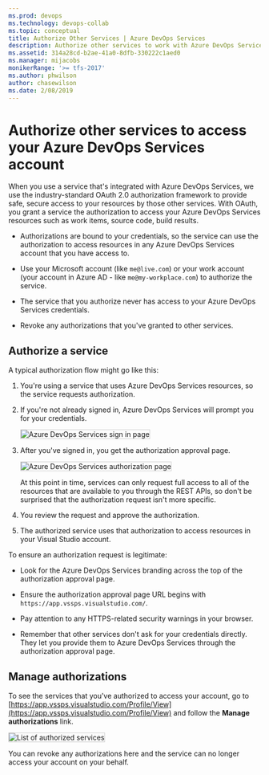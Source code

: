 ```yaml
---
ms.prod: devops
ms.technology: devops-collab
ms.topic: conceptual
title: Authorize Other Services | Azure DevOps Services
description: Authorize other services to work with Azure DevOps Services
ms.assetid: 314a28cd-b2ae-41a0-8dfb-330222c1aed0
ms.manager: mijacobs
monikerRange: '>= tfs-2017'
ms.author: phwilson
author: chasewilson
ms.date: 2/08/2019
---
```


#  Authorize other services to access your Azure DevOps Services account

When you use a service that's integrated with Azure DevOps Services,
we use the industry-standard OAuth 2.0 authorization framework to provide safe,
secure access to your resources by those other services.
With OAuth, you grant a service the authorization to access your Azure DevOps Services
resources such as work items, source code, build results.

- Authorizations are bound to your credentials,
so the service can use the authorization to access resources
in any Azure DevOps Services account that you have access to.

- Use your Microsoft account (like ```me@live.com```) or your work account
(your account in Azure AD - like ```me@my-workplace.com```) to authorize the service.

- The service that you authorize never has access to your Azure DevOps Services credentials.

- Revoke any authorizations that you've granted to other services.

## Authorize a service

A typical authorization flow might go like this:

1. You're using a service that uses Azure DevOps Services resources,
so the service requests authorization.

2. If you're not already signed in, Azure DevOps Services will prompt you for your credentials.

   <img alt="Azure DevOps Services sign in page" src="./_img/authorize/vso-sign-in.png" style="border: 1px solid #CCCCCC" />

3. After you've signed in, you get the authorization approval page.

   <img alt="Azure DevOps Services authorization page" src="./_img/authorize/vso-authorize.png" style="border: 1px solid #CCCCCC" />

   At this point in time, services can only request full access to all of the resources that are available to you through the REST APIs, so don't be surprised that the authorization request isn't more specific.

4. You review the request and approve the authorization.

5. The authorized service uses that authorization to access resources in your Visual Studio account.

To ensure an authorization request is legitimate:

- Look for the Azure DevOps Services branding across the top of the authorization approval page.

- Ensure the authorization approval page URL begins with ```https://app.vssps.visualstudio.com/```.

- Pay attention to any HTTPS-related security warnings in your browser.

- Remember that other services don't ask for your credentials directly. They let you provide them to Azure DevOps Services through the authorization approval page.

## Manage authorizations

To see the services that you've authorized to access your account,
go to [https://app.vssps.visualstudio.com/Profile/View](https://app.vssps.visualstudio.com/Profile/View)
and follow the **Manage authorizations** link.

<img alt="List of authorized services" src="./_img/authorize/authorizations.png" style="border: 1px solid #CCCCCC" />

You can revoke any authorizations here and the service can no longer access your account on your behalf.
